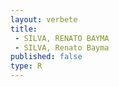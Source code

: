 ```yaml
---
layout: verbete
title:
 - SILVA, RENATO BAYMA
 - SILVA, Renato Bayma
published: false
type: R
---
```


